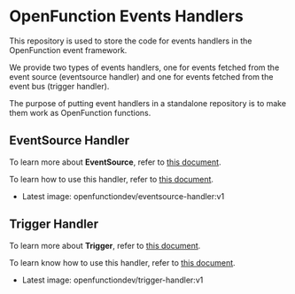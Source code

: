 # OpenFunction Events Handlers

This repository is used to store the code for events handlers in the OpenFunction event framework.

We provide two types of events handlers, one for events fetched from the event source (eventsource handler) and one for events fetched from the event bus (trigger handler).

The purpose of putting event handlers in a standalone repository is to make them work as OpenFunction functions.

## EventSource Handler

To learn more about **EventSource**, refer to [this document](https://github.com/OpenFunction/OpenFunction/blob/main/docs/concepts/OpenFunction-events-framework.md#eventsource).

To learn how to use this handler, refer to [this document](eventsource).

- Latest image: openfunctiondev/eventsource-handler:v1

## Trigger Handler

To learn more about **Trigger**, refer to [this document](https://github.com/OpenFunction/OpenFunction/blob/main/docs/concepts/OpenFunction-events-framework.md#trigger).

To learn know how to use this handler, refer to [this document](trigger).

- Latest image: openfunctiondev/trigger-handler:v1